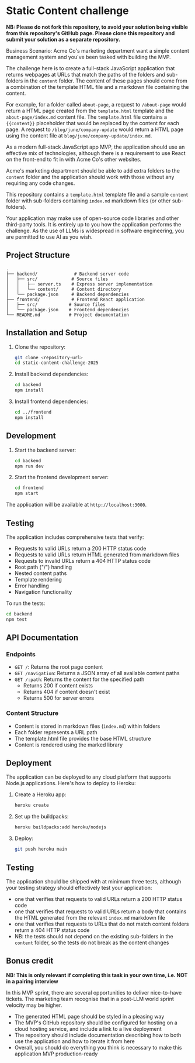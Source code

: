 # Static Content challenge

**NB: Please do not fork this repository, to avoid your solution being visible from this repository's GitHub page. Please clone this repository and submit your solution as a separate repository.**

Business Scenario: Acme Co's marketing department want a simple content management system and you've been tasked with building the MVP.

The challenge here is to create a full-stack JavaScript application that returns webpages at URLs that match the paths of the folders and sub-folders in the `content` folder. The content of these pages should come from a combination of the template HTML file and a markdown file containing the content.

For example, for a folder called `about-page`, a request to `/about-page` would return a HTML page created from the `template.html` template and the `about-page/index.md` content file. The `template.html` file contains a `{{content}}` placeholder that would be replaced by the content for each page. A request to `/blog/june/company-update` would return a HTML page using the content file at `blog/june/company-update/index.md`.

As a modern full-stack JavaScript app MVP, the application should use an effective mix of technologies, although there is a requirement to use React on the front-end to fit in with Acme Co's other websites.

Acme's marketing department should be able to add extra folders to the `content` folder and the application should work with those without any requiring any code changes.

This repository contains a `template.html` template file and a sample `content` folder with sub-folders containing `index.md` markdown files (or other sub-folders).

Your application may make use of open-source code libraries and other third-party tools. It is entirely up to you how the application performs the challenge. As the use of LLMs is widespread in software engineering, you are permitted to use AI as you wish.

## Project Structure

```
.
├── backend/              # Backend server code
│   ├── src/             # Source files
│   │   ├── server.ts    # Express server implementation
│   │   └── content/     # Content directory
│   └── package.json     # Backend dependencies
├── frontend/            # Frontend React application
│   ├── src/            # Source files
│   └── package.json    # Frontend dependencies
└── README.md           # Project documentation
```

## Installation and Setup

1. Clone the repository:

   ```bash
   git clone <repository-url>
   cd static-content-challenge-2025
   ```

2. Install backend dependencies:

   ```bash
   cd backend
   npm install
   ```

3. Install frontend dependencies:
   ```bash
   cd ../frontend
   npm install
   ```

## Development

1. Start the backend server:

   ```bash
   cd backend
   npm run dev
   ```

2. Start the frontend development server:
   ```bash
   cd frontend
   npm start
   ```

The application will be available at `http://localhost:3000`.

## Testing

The application includes comprehensive tests that verify:

- Requests to valid URLs return a 200 HTTP status code
- Requests to valid URLs return HTML generated from markdown files
- Requests to invalid URLs return a 404 HTTP status code
- Root path ("/") handling
- Nested content paths
- Template rendering
- Error handling
- Navigation functionality

To run the tests:

```bash
cd backend
npm test
```

## API Documentation

### Endpoints

- `GET /`: Returns the root page content
- `GET /navigation`: Returns a JSON array of all available content paths
- `GET /:path`: Returns the content for the specified path
  - Returns 200 if content exists
  - Returns 404 if content doesn't exist
  - Returns 500 for server errors

### Content Structure

- Content is stored in markdown files (`index.md`) within folders
- Each folder represents a URL path
- The template.html file provides the base HTML structure
- Content is rendered using the marked library

## Deployment

The application can be deployed to any cloud platform that supports Node.js applications. Here's how to deploy to Heroku:

1. Create a Heroku app:

   ```bash
   heroku create
   ```

2. Set up the buildpacks:

   ```bash
   heroku buildpacks:add heroku/nodejs
   ```

3. Deploy:
   ```bash
   git push heroku main
   ```

## Testing

The application should be shipped with at minimum three tests, although your testing strategy should effectively test your application:

- one that verifies that requests to valid URLs return a 200 HTTP status code
- one that verifies that requests to valid URLs return a body that contains the HTML generated from the relevant `index.md` markdown file
- one that verifies that requests to URLs that do not match content folders return a 404 HTTP status code
- NB: the tests should not depend on the existing sub-folders in the `content` folder, so the tests do not break as the content changes

## Bonus credit

**NB: This is only relevant if completing this task in your own time, i.e. NOT in a pairing interview**

In this MVP sprint, there are several opportunities to deliver nice-to-have tickets. The marketing team recognise that in a post-LLM world sprint velocity may be higher.

- The generated HTML page should be styled in a pleasing way
- The MVP's GitHub repository should be configured for hosting on a cloud hosting service, and include a link to a live deployment
- The repository should include documentation describing how to both use the application and how to iterate it from here
- Overall, you should do everything you think is necessary to make this application MVP production-ready
